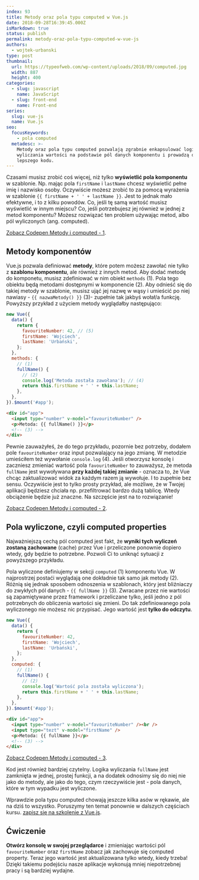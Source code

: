```yaml
---
index: 93
title: Metody oraz pola typu computed w Vue.js
date: 2018-09-28T16:39:45.000Z
isMarkdown: true
status: publish
permalink: metody-oraz-pola-typu-computed-w-vue-js
authors:
  - wojtek-urbanski
type: post
thumbnail:
  url: https://typeofweb.com/wp-content/uploads/2018/09/computed.jpg
  width: 887
  height: 400
categories:
  - slug: javascript
    name: JavaScript
  - slug: front-end
    name: Front-end
series:
  slug: vue-js
  name: Vue.js
seo:
  focusKeywords:
    - pola computed
  metadesc: >-
    Metody oraz pola typu computed pozwalają zgrabnie enkapsulować logikę
    wyliczania wartości na podstawie pól danych komponentu i prowadzą do
    lepszego kodu.
---
```


Czasami musisz zrobić coś więcej, niż tylko **wyświetlić pola komponentu** w szablonie. Np. mając pola `firstName` i `lastName` chcesz wyświetlić pełne imię i nazwisko osoby. Oczywiście możesz zrobić to za pomocą wyrażenia w szablonie `{{ firstName + ' ' + lastName }}`. Jest to jednak mało efektywne, i to z kilku powodów. Co, jeśli tę samą wartość musisz wyświetlić w innym miejscu? Co, jeśli potrzebujesz jej również w jednej z metod komponentu? Możesz rozwiązać ten problem używając metod, albo pól wyliczonych (ang. computed).

<CodepenWidget height="265" themeId="0" slugHash="YvRbKV" defaultTab="html,result" user="wojtiku" embedVersion="2" penTitle="Metody i computed - 1">
<a href="http://codepen.io/wojtiku/pen/YvRbKV/">Zobacz Codepen Metody i computed - 1</a>.
</CodepenWidget>

## Metody komponentów

Vue.js pozwala definiować **metody**, które potem możesz zawołać nie tylko z **szablonu komponentu**, ale również z innych metod. Aby dodać metodę do komponetu, musisz zdefiniować w nim obiekt `methods` (1). Pola tego obiektu będą metodami dostępnymi w komponencie (2). Aby odnieść się do takiej metody w szablonie, musisz ująć jej nazwę w wąsy i umieścić po niej nawiasy - `{{ nazwaMetody() }}` (3)- zupełnie tak jakbyś wołał/a funkcję. Powyższy przykład z użyciem metody wyglądałby następująco:

```javascript
new Vue({
  data() {
    return {
      favouriteNumber: 42, // (5)
      firstName: 'Wojciech',
      lastName: 'Urbański',
    };
  },
  methods: {
    // (1)
    fullName() {
      // (2)
      console.log('Metoda została zawołana'); // (4)
      return this.firstName + ' ' + this.lastName;
    },
  },
}).$mount('#app');
```

```html
<div id="app">
  <input type="number" v-model="favouriteNumber" />
  <p>Metoda: {{ fullName() }}</p>
  <!-- (3) -->
</div>
```

Pewnie zauważyłeś, że do tego przykładu, pozornie bez potrzeby, dodałem pole `favouriteNumber` oraz input pozwalający na jego zmianę. W metodzie umieściłem też wywołanie `console.log` (4). Jeśli otworzysz konsolę i zaczniesz zmieniać wartość pola `favouriteNumber` to zauważysz, że metoda `fullName` jest wywoływana **przy każdej takiej zmianie** - oznacza to, że Vue chcąc zaktualizować widok za każdym razem ją wywołuje. I to zupełnie bez sensu. Oczywiście jest to tylko prosty przykład, ale możliwe, że w Twojej aplikacji będziesz chciała np. przefiltrować bardzo dużą tablicę. Wtedy obciążenie będzie już znaczne. Na szczęście jest na to rozwiązanie!

<CodepenWidget height="265" themeId="0" slugHash="VdVOeW" defaultTab="html,result" user="wojtiku" embedVersion="2" penTitle="Metody i computed - 2">
<a href="http://codepen.io/wojtiku/pen/VdVOeW/">Zobacz Codepen Metody i computed - 2</a>.
</CodepenWidget>

## Pola wyliczone, czyli computed properties

Najważniejszą cechą pól computed jest fakt, że **wyniki tych wyliczeń zostaną zachowane** (cache) przez Vue i przeliczone ponownie dopiero wtedy, gdy będzie to potrzebne. Pozwoli Ci to uniknąć sytuacji z powyższego przykładu.

Pola wyliczone definiujemy w sekcji `computed` (1) komponentu Vue. W najprostrzej postaći wyglądają one dokładnie tak samo jak metody (2). Różnią się jednak sposobem odnoszenia w szablonach, który jest bliźniaczy do zwykłych pól danych - `{{ fullName }}` (3). Zwracane przez nie wartości są zapamiętywane przez framework i przeliczane tylko, jeśli jedno z pól potrzebnych do obliczenia wartości się zmieni. Do tak zdefiniowanego pola wyliczonego nie możesz nic przypisać. Jego wartość jest **tylko do odczytu**.

```javascript
new Vue({
  data() {
    return {
      favouriteNumber: 42,
      firstName: 'Wojciech',
      lastName: 'Urbański',
    };
  },
  computed: {
    // (1)
    fullName() {
      // (2)
      console.log('Wartość pola została wyliczona');
      return this.firstName + ' ' + this.lastName;
    },
  },
}).$mount('#app');
```

```html
<div id="app">
  <input type="number" v-model="favouriteNumber" /><br />
  <input type="tezt" v-model="firstName" />
  <p>Metoda: {{ fullName }}</p>
  <!-- (3) -->
</div>
```

<CodepenWidget height="265" themeId="0" slugHash="OEaYOB" defaultTab="html,result" user="wojtiku" embedVersion="2" penTitle="Metody i computed - 3">
<a href="http://codepen.io/wojtiku/pen/OEaYOB/">Zobacz Codepen Metody i computed - 3</a>.
</CodepenWidget>

Kod jest również bardziej czytelny. Logika wyliczania `fullName` jest zamknięta w jednej, prostej funkcji, a na dodatek odnosimy się do niej nie jako do metody, ale jako do tego, czym rzeczywiście jest - pola danych, które w tym wypadku jest wyliczone.

Wprawdzie pola typu computed chowają jeszcze kilka asów w rękawie, ale na dziś to wszystko. Poruszymy ten temat ponownie w dalszych częściach kursu. <a href="https://szkolenia.typeofweb.com/" target="_blank">zapisz się na szkolenie z Vue.js</a>.

## Ćwiczenie

**Otwórz konsolę w swojej przeglądarce** i zmieniając wartości pól `favouriteNumber` oraz `firstName` zobacz jak zachowuje się computed property. Teraz jego wartość jest aktualizowana tylko wtedy, kiedy trzeba! Dzięki takiemu podejściu nasze aplikacje wykonują mniej niepotrzebnej pracy i są bardziej wydajne.
